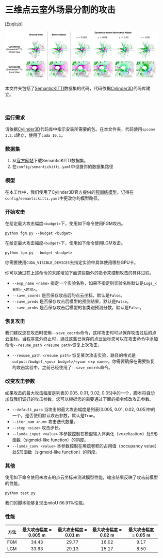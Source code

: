 # 三维点云室外场景分割的攻击

[[English]](README.md)

<p float="left">
    <img src="../../../img/outdoor.jpg" width="800"/>
</p>

本文件夹包括了[SemanticKITTI](http://www.semantic-kitti.org/)数据集的代码，代码依据[Cylinder3D](https://github.com/xinge008/Cylinder3D)代码库建立。

&nbsp;

### 运行需求
请依据[Cylinder3D](https://github.com/xinge008/Cylinder3D)代码库中指示安装所需要的包。在本文件夹，代码使用`spconv 1.2.1`建立，使用了`cuda 10.1`。


### 数据集

1. 从[官方网站](http://www.semantic-kitti.org/dataset.html#download)下载SemanticKITTI数据集。
2. 在`config/semantickitti.yaml`中设置你的数据集路径

### 模型

在本工作中，我们使用了Cylinder3D官方提供的[预训练模型](https://github.com/xinge008/Cylinder3D#pretrained-models)，记得在`config/semantickitti.yaml`中更改你的模型路径。

### 开始攻击

在给定最大攻击幅度`<budget>`下，使用如下命令使用FGM攻击。

```
python fgm.py --budget <budget>
``` 

在给定最大攻击幅度`<budget>`下，使用如下命令使用LGM攻击。

```
python lgm.py --budget <budget>
``` 

你需要使用`CUDA_VISIBLE_DEVICES`去指定实验中具体使用哪些GPU卡。

你可以通过在上述命令的末尾增加下面这些额外的指令来控制攻击的具体过程。

- `--exp_name <name>` 指定一个实验名称，如果不指定则实验名称默认是`Logs_<日期>_<时间>`。
- `--save_coords` 是否保存攻击后的点云坐标，默认是`False`。
- `--save_preds` 是否保存攻击后模型的预测结果，默认是`False`。
- `--save_probs` 是否保存攻击后模型的各类别预测分数，默认是`False`。

### 恢复攻击

我们建议您在攻击时使用`--save_coords`命令，这样攻击时可以保存攻击过后的点云坐标。当程序意外终止时，通过这些已保存的点云坐标您可以在攻击命令中添加命令`--resume_path <resume path>`恢复上次攻击。

- `--resume_path <resume path>` 恢复某次攻击实验，路径的格式是`outputs/budget_<your budget>/<your exp name>`。你需要确保在需要恢复的攻击实验中，之前已经使用了`--save_coords`命令。

### 改变攻击参数

如果攻击的最大攻击幅度是列表[0.005, 0.01, 0.02, 0.05]中的一个，脚本将自动加载我们调好的攻击参数，您可以根据您的需要通过下面的指令修改攻击参数。

- `--default_para` 当攻击的最大攻击幅度是列表[0.005, 0.01, 0.02, 0.05]中的一个，是否使用默认攻击参数，默认是`True`。
- `--iter_num <num>` 攻击迭代数量。
- `--step <size>` 攻击步长。
- `--lamda_input <value>` 本参数控制在模型输入体素化（voxelization）处S形函数（sigmoid-like function）的斜度。
- `--lamda_conv <value>` 本参数控制在稀疏卷积的占用值（occupancy value）处S形函数（sigmoid-like function）的斜度。

### 其他

使用如下命令使用未攻击的点云坐标来测试模型性能，输出结果反映了攻击前模型的性能。

```
python test.py
```

我们的脚本能够复现出mIoU 66.91%性能。

### 性能

| 方法 | 最大攻击幅度 = 0.005 m | 最大攻击幅度 = 0.01 m | 最大攻击幅度 = 0.02 m | 最大攻击幅度 = 0.05 m | 
| :---: | :---: | :---: | :---: | :---: | 
| FGM | 34.43 | 29.77 | 16.02 | 9.17 | 
| LGM | 33.63 | 29.13 | 15.17 | 8.50 | 
